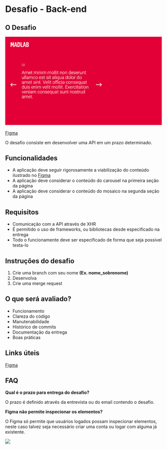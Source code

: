 # Desafio - Back-end

## O Desafio

![](home.png)

[Figma](https://www.figma.com/file/TFEljOPck192pX1sgPDmFh/Teste-Front)

O desafio consiste em desenvolver uma API em um prazo determinado.

## Funcionalidades

- A aplicação deve seguir rigorosamente a viabilização do conteúdo ilustrado no [Figma](https://www.figma.com/file/TFEljOPck192pX1sgPDmFh/Teste-Front)
- A aplicação deve considerar o conteúdo do carousel na primeira seção da página
- A aplicação deve considerar o conteúdo do mosaico na segunda seção da página

## Requisitos

- Comunicação com a API através de XHR
- É permitido o uso de frameworks, ou bibliotecas desde especificado na entrega
- Todo o funcionamente deve ser especificado de forma que seja possivel testa-lo

## Instruções do desafio

1. Crie uma branch com seu nome **(Ex. nome_sobrenome)**
2. Desenvolva
3. Crie uma merge request

## O que será avaliado?

- Funcionamento
- Clareza do código
- Manutenabilidade
- Histórico de commits
- Documentação da entrega
- Boas práticas

## Links úteis

[Figma](https://www.figma.com/file/TFEljOPck192pX1sgPDmFh/Teste-Front)

## FAQ

**Qual é o prazo para entrega do desafio?**

O prazo é definido através da entrevista ou do email contendo o desafio.

**Figma não permite inspecionar os elementos?**

O Figma só permite que usuários logados possam inspecionar elementos, neste caso talvez seja necessário criar uma conta ou logar com alguma já existente.

![](https://media.giphy.com/media/CpgNjk2E54p7W/giphy.gif)

